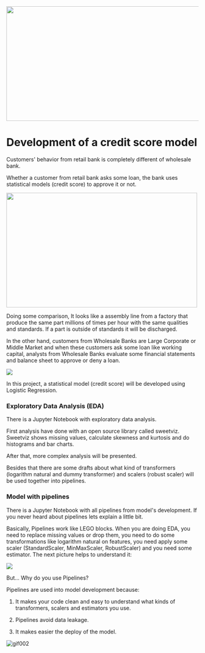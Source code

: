 <img src="https://specials-images.forbesimg.com/imageserve/1168122573/960x0.jpg" width="700" height="300">

# Development of a credit score model

Customers' behavior from retail bank is completely different of wholesale bank. 

Whether a customer from retail bank asks some loan, the bank uses statistical models (credit score) to approve it or not. 

<img src="https://media1.tenor.com/images/54552c5f2ea273a0086079a396043128/tenor.gif?itemid=13765398" width="500" height="300">

Doing some comparison, It looks like a assembly line from a factory that produce the same part millions of times per hour with the same qualities and standards. If a part is outside of standards it will be discharged.

In the other hand, customers from Wholesale Banks are Large Corporate or Middle Market and when these customers ask some loan like working capital, analysts from Wholesale Banks evaluate some financial statements and balance sheet to approve or deny a loan.

![](https://media1.tenor.com/images/cb39c6851240eda84694c00000379f5d/tenor.gif?itemid=13765529)

In this project, a statistical model (credit score) will be developed using Logistic Regression.


### Exploratory Data Analysis (EDA)

There is a Jupyter Notebook with exploratory data analysis. 

First analysis have done with an open source library called sweetviz. Sweetviz shows missing values, calculate skewness and kurtosis and do histograms and bar charts. 

After that, more complex analysis will be presented.

Besides that there are some drafts about what kind of transformers (logarithm natural and dummy transformer) and scalers (robust scaler) will be used together into pipelines.


### Model with pipelines

There is a Jupyter Notebook with all pipelines from model's development. If you never heard about pipelines lets explain a little bit.

Basically, Pipelines work like LEGO blocks. When you are doing EDA, you need to replace missing values or drop them, you need to do some transformations like logarithm natural on features, you need apply some scaler (StandardScaler, MinMaxScaler, RobustScaler) and you need some estimator. The next picture helps to understand it:

![](https://iaml.it/blog/optimizing-sklearn-pipelines/images/pipeline-diagram.png)

But... Why do you use Pipelines? 

Pipelines are used into model development because:

1) It makes your code clean and easy to understand what kinds of transformers, scalers and estimators you use.

2) Pipelines avoid data leakage.

3) It makes easier the deploy of the model.






![gif002](https://media.giphy.com/media/xT5LMQ8rHYTDGFG07e/giphy.gif)

